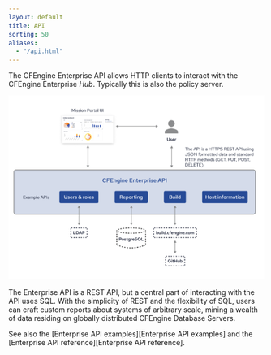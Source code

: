 ```yaml
---
layout: default
title: API
sorting: 50
aliases:
  - "/api.html"
---
```


The CFEngine Enterprise API allows HTTP clients to interact with the
CFEngine Enterprise _Hub_. Typically this is also the policy server.

![Enterprise API Overview](enterprise-api-architecture-overview.png)

The Enterprise API is a REST API, but a central part of interacting with the
API uses SQL. With the simplicity of REST and the flexibility of
SQL, users can craft custom reports about systems of arbitrary scale, mining
a wealth of data residing on globally distributed CFEngine Database Servers.

See also the [Enterprise API examples][Enterprise API examples] and the [Enterprise API reference][Enterprise API reference].
